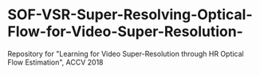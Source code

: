 # SOF-VSR-Super-Resolving-Optical-Flow-for-Video-Super-Resolution-
Repository for "Learning for Video Super-Resolution through HR Optical Flow Estimation", ACCV 2018
